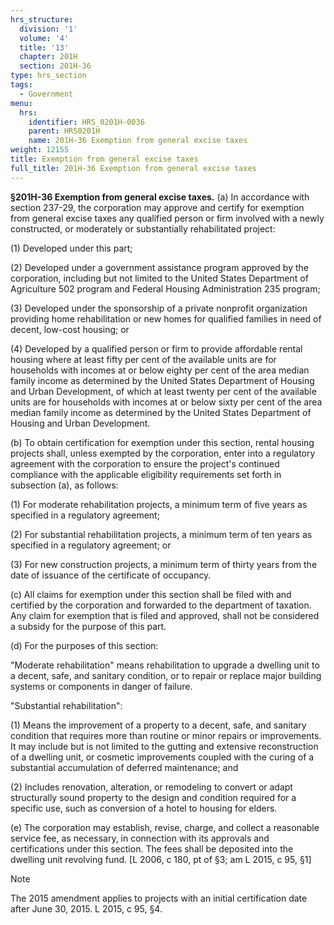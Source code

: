 ```yaml
---
hrs_structure:
  division: '1'
  volume: '4'
  title: '13'
  chapter: 201H
  section: 201H-36
type: hrs_section
tags:
  - Government
menu:
  hrs:
    identifier: HRS_0201H-0036
    parent: HRS0201H
    name: 201H-36 Exemption from general excise taxes
weight: 12155
title: Exemption from general excise taxes
full_title: 201H-36 Exemption from general excise taxes
---
```

**§201H-36 Exemption from general excise taxes.** (a) In accordance with section 237-29, the corporation may approve and certify for exemption from general excise taxes any qualified person or firm involved with a newly constructed, or moderately or substantially rehabilitated project:

(1) Developed under this part;

(2) Developed under a government assistance program approved by the corporation, including but not limited to the United States Department of Agriculture 502 program and Federal Housing Administration 235 program;

(3) Developed under the sponsorship of a private nonprofit organization providing home rehabilitation or new homes for qualified families in need of decent, low-cost housing; or

(4) Developed by a qualified person or firm to provide affordable rental housing where at least fifty per cent of the available units are for households with incomes at or below eighty per cent of the area median family income as determined by the United States Department of Housing and Urban Development, of which at least twenty per cent of the available units are for households with incomes at or below sixty per cent of the area median family income as determined by the United States Department of Housing and Urban Development.

(b) To obtain certification for exemption under this section, rental housing projects shall, unless exempted by the corporation, enter into a regulatory agreement with the corporation to ensure the project's continued compliance with the applicable eligibility requirements set forth in subsection (a), as follows:

(1) For moderate rehabilitation projects, a minimum term of five years as specified in a regulatory agreement;

(2) For substantial rehabilitation projects, a minimum term of ten years as specified in a regulatory agreement; or

(3) For new construction projects, a minimum term of thirty years from the date of issuance of the certificate of occupancy.

(c) All claims for exemption under this section shall be filed with and certified by the corporation and forwarded to the department of taxation. Any claim for exemption that is filed and approved, shall not be considered a subsidy for the purpose of this part.

(d) For the purposes of this section:

"Moderate rehabilitation" means rehabilitation to upgrade a dwelling unit to a decent, safe, and sanitary condition, or to repair or replace major building systems or components in danger of failure.

"Substantial rehabilitation":

(1) Means the improvement of a property to a decent, safe, and sanitary condition that requires more than routine or minor repairs or improvements. It may include but is not limited to the gutting and extensive reconstruction of a dwelling unit, or cosmetic improvements coupled with the curing of a substantial accumulation of deferred maintenance; and

(2) Includes renovation, alteration, or remodeling to convert or adapt structurally sound property to the design and condition required for a specific use, such as conversion of a hotel to housing for elders.

(e) The corporation may establish, revise, charge, and collect a reasonable service fee, as necessary, in connection with its approvals and certifications under this section. The fees shall be deposited into the dwelling unit revolving fund. [L 2006, c 180, pt of §3; am L 2015, c 95, §1]

Note

The 2015 amendment applies to projects with an initial certification date after June 30, 2015\. L 2015, c 95, §4.